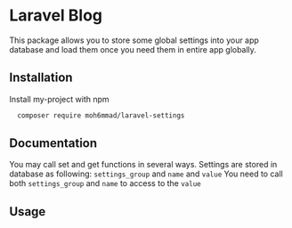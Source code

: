 # Laravel Blog
This package allows you to store some global settings into your app database and load them once you need them in entire app globally.

## Installation

Install my-project with npm

```bash
  composer require moh6mmad/laravel-settings
```
    
## Documentation
You may call set and get functions in several ways. Settings are stored in database as following: 
`settings_group` and `name` and `value`
You need to call both `settings_group` and `name` to access to the `value`

## Usage